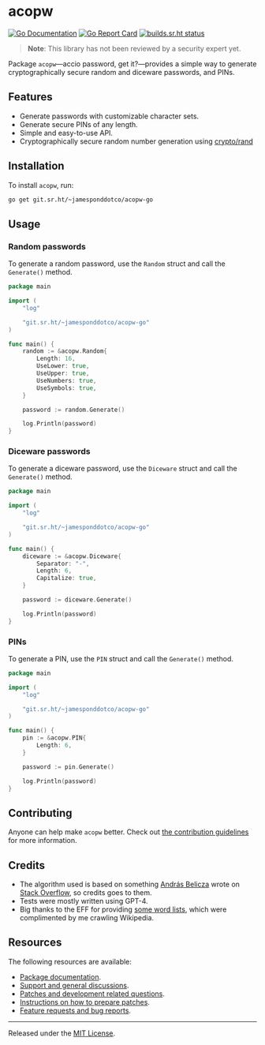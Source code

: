 # acopw

[![Go Documentation](https://godocs.io/git.sr.ht/~jamesponddotco/acopw-go?status.svg)](https://godocs.io/git.sr.ht/~jamesponddotco/acopw-go)
[![Go Report Card](https://goreportcard.com/badge/git.sr.ht/~jamesponddotco/acopw-go)](https://goreportcard.com/report/git.sr.ht/~jamesponddotco/acopw-go)
[![builds.sr.ht status](https://builds.sr.ht/~jamesponddotco/acopw-go.svg)](https://builds.sr.ht/~jamesponddotco/acopw-go?)

> **Note**: This library has not been reviewed by a security expert yet.

Package `acopw`—accio password, get it?—provides a simple way to generate cryptographically secure random and diceware passwords, and PINs.

## Features

- Generate passwords with customizable character sets.
- Generate secure PINs of any length.
- Simple and easy-to-use API.
- Cryptographically secure random number generation using
  [crypto/rand](https://godocs.io/crypto/rand)

## Installation

To install `acopw`, run:

```sh
go get git.sr.ht/~jamesponddotco/acopw-go
```

## Usage

### Random passwords

To generate a random password, use the `Random` struct and call the `Generate()` method.

```go
package main

import (
	"log"

	"git.sr.ht/~jamesponddotco/acopw-go"
)

func main() {
	random := &acopw.Random{
		Length: 16,
		UseLower: true,
		UseUpper: true,
		UseNumbers: true,
		UseSymbols: true,
	}

	password := random.Generate()

	log.Println(password)
}
```

### Diceware passwords

To generate a diceware password, use the `Diceware` struct and call the `Generate()` method.

```go
package main

import (
	"log"

	"git.sr.ht/~jamesponddotco/acopw-go"
)

func main() {
	diceware := &acopw.Diceware{
		Separator: "-",
		Length: 6,
		Capitalize: true,
	}

	password := diceware.Generate()

	log.Println(password)
}
```

### PINs

To generate a PIN, use the `PIN` struct and call the `Generate()` method.

```go
package main

import (
	"log"

	"git.sr.ht/~jamesponddotco/acopw-go"
)

func main() {
	pin := &acopw.PIN{
		Length: 6,
	}

	password := pin.Generate()

	log.Println(password)
}
```

## Contributing

Anyone can help make `acopw` better. Check out [the contribution
guidelines](https://git.sr.ht/~jamesponddotco/acopw-go/tree/master/item/CONTRIBUTING.md)
for more information.

## Credits

- The algorithm used is based on something [András Belicza](https://github.com/icza) wrote on [Stack Overflow](https://stackoverflow.com/a/31832326), so credits goes to them.
- Tests were mostly written using GPT-4.
- Big thanks to the EFF for providing [some word lists](https://www.eff.org/dice), which were complimented by me crawling Wikipedia.

## Resources

The following resources are available:

- [Package documentation](https://godocs.io/git.sr.ht/~jamesponddotco/acopw-go).
- [Support and general discussions](https://lists.sr.ht/~jamesponddotco/acopw-discuss).
- [Patches and development related questions](https://lists.sr.ht/~jamesponddotco/acopw-devel).
- [Instructions on how to prepare patches](https://git-send-email.io/).
- [Feature requests and bug reports](https://todo.sr.ht/~jamesponddotco/acopw).

---

Released under the [MIT License](LICENSE.md).
